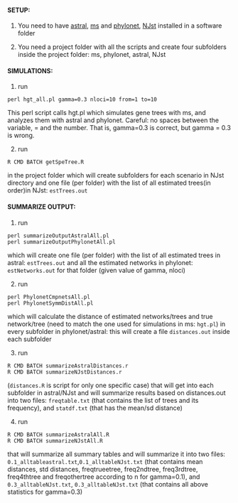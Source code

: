 #### SETUP:

1. You need to have [astral](https://github.com/smirarab/ASTRAL),
[ms](http://home.uchicago.edu/rhudson1/source/mksamples/msdir/msdoc.pdf)
and [phylonet](http://bioinfo.cs.rice.edu/phylonet),
[NJst](https://code.google.com/archive/p/phybase/downloads) installed
in a software folder

2. You need a project folder with all the scripts and create four
subfolders inside the project folder: ms, phylonet, astral, NJst

#### SIMULATIONS:

1. run
```
perl hgt_all.pl gamma=0.3 nloci=10 from=1 to=10
```
This perl script calls hgt.pl which simulates gene trees with ms, and analyzes them with astral and phylonet.  Careful: no spaces between the variable, =
and the number. That is, gamma=0.3 is correct, but gamma = 0.3 is wrong.

2. run
```
R CMD BATCH getSpeTree.R
```
in the project folder which will
create subfolders for each scenario in NJst directory and one file
(per folder) with the list of all estimated trees(in order)in NJst:
`estTrees.out`


#### SUMMARIZE OUTPUT:

1. run
```
perl summarizeOutputAstralAll.pl
perl summarizeOutputPhylonetAll.pl
```
which will create one file (per
folder) with the list of all estimated trees in astral:
`estTrees.out` and all the estimated networks in phylonet:
`estNetworks.out` for that folder (given value of gamma, nloci)

2. run
```
perl PhylonetCmpnetsAll.pl
perl PhylonetSymmDistAll.pl
```
which will calculate the distance of estimated networks/trees and
true network/tree (need to match the one used for simulations
in ms: `hgt.pl`) in every subfolder in phylonet/astral: this will
create a file `distances.out` inside each subfolder

3. run
```
R CMD BATCH summarizeAstralDistances.r
R CMD BATCH summarizeNJstDistances.r
```
(`distances.R` is script
for only one specific case) that will get into each
subfolder in astral/NJst and will summarize results
based on distances.out into two files:
`freqtable.txt` (that contains the list of trees and
its frequency), and `statdf.txt` (that has the
mean/sd distance)

4. run
```
R CMD BATCH summarizeAstralAll.R
R CMD BATCH summarizeNJstAll.R
```
that will summarize all summary tables and will summarize it
into two files:
`0.1_alltableastral.txt`,`0.1_alltableNJst.txt` (that
contains mean distances, std distances,
freqtrueetree, freq2ndtree, freq3rdtree,
freq4thtree and freqothertree according to n for
gamma=0.1), and `0.3_alltableNJst.txt`, `0.3_alltableNJst.txt` (that
contains all above statistics for gamma=0.3)

